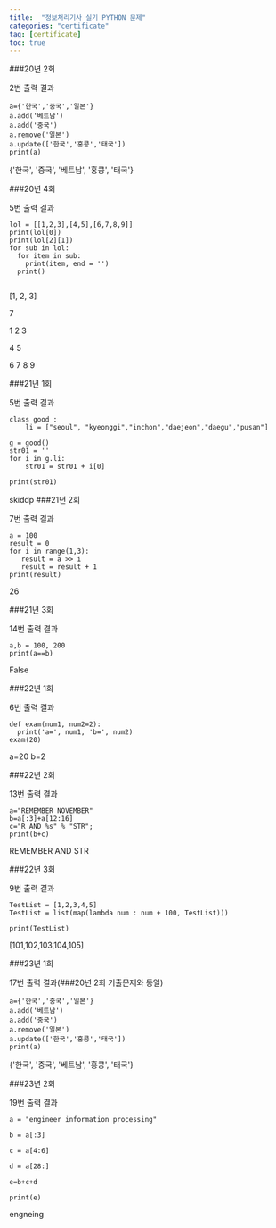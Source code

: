 ```yaml
---
title:  "정보처리기사 실기 PYTHON 문제"
categories: "certificate"
tag: [certificate]
toc: true
---
```


###20년 2회

2번 출력 결과
```
a={'한국','중국','일본'}
a.add('베트남')
a.add('중국')
a.remove('일본')
a.update(['한국','홍콩','태국'])
print(a)
```
{'한국', '중국', '베트남', '홍콩', '태국'}

###20년 4회

5번 출력 결과
```
lol = [[1,2,3],[4,5],[6,7,8,9]]
print(lol[0])
print(lol[2][1])
for sub in lol:
  for item in sub:
    print(item, end = '')
  print()
 

```
[1, 2, 3]

7

1 2 3

4 5

6 7 8 9

###21년 1회

5번 출력 결과
```
class good :
	li = ["seoul", "kyeonggi","inchon","daejeon","daegu","pusan"]
 
g = good()
str01 = ''
for i in g.li:
	str01 = str01 + i[0]
    
print(str01)
```
skiddp
###21년 2회

7번 출력 결과
```
a = 100
result = 0
for i in range(1,3):
   result = a >> i
   result = result + 1
print(result)
```
26

###21년 3회

14번 출력 결과
```
a,b = 100, 200 
print(a==b)
```
False

###22년 1회

6번 출력 결과
```
def exam(num1, num2=2):
  print('a=', num1, 'b=', num2)
exam(20)
```
a=20 b=2

###22년 2회

13번 출력 결과
```
a="REMEMBER NOVEMBER"
b=a[:3]+a[12:16]
c="R AND %s" % "STR";
print(b+c)
```
REMEMBER AND STR

 

###22년 3회

9번 출력 결과
```
TestList = [1,2,3,4,5]
TestList = list(map(lambda num : num + 100, TestList)))
 
print(TestList)
```
[101,102,103,104,105]

###23년 1회

17번 출력 결과(###20년 2회 기출문제와 동일)
```
a={'한국','중국','일본'}
a.add('베트남')
a.add('중국')
a.remove('일본')
a.update(['한국','홍콩','태국'])
print(a)
```
{'한국', '중국', '베트남', '홍콩', '태국'}

 

###23년 2회

19번 출력 결과
```
a = "engineer information processing"
 
b = a[:3]
 
c = a[4:6]
 
d = a[28:]
 
e=b+c+d
 
print(e)
```
engneing